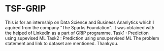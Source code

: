 # TSF-GRIP
This is for an internship on Data Science and Business Ananlytics which I aquired from the company "The Sparks Foundation". 
It was obtained with the helped of LinkedIn as a part of GRIP programme. 
Task1 : Prediction using supevised ML
Task2 : Prediction using unsupervised ML
The problem statement and link to dataset are mentioned. 
Thankyou.
